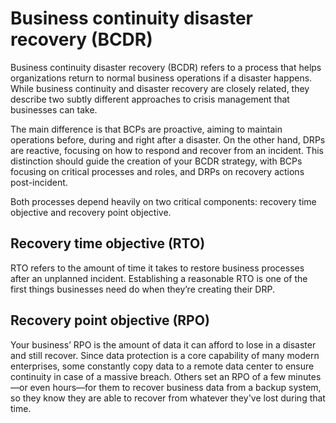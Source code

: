 # Business continuity disaster recovery (BCDR)

Business continuity disaster recovery (BCDR) refers to a process that helps organizations return to normal business operations if a disaster happens. While business continuity and disaster recovery are closely related, they describe two subtly different approaches to crisis management that businesses can take.

The main difference is that BCPs are proactive, aiming to maintain operations before, during and right after a disaster. On the other hand, DRPs are reactive, focusing on how to respond and recover from an incident. This distinction should guide the creation of your BCDR strategy, with BCPs focusing on critical processes and roles, and DRPs on recovery actions post-incident. 

Both processes depend heavily on two critical components: recovery time objective and recovery point objective.

## Recovery time objective (RTO)

RTO refers to the amount of time it takes to restore business processes after an unplanned incident. Establishing a reasonable RTO is one of the first things businesses need do when they’re creating their DRP.

## Recovery point objective (RPO)

Your business’ RPO is the amount of data it can afford to lose in a disaster and still recover. Since data protection is a core capability of many modern enterprises, some constantly copy data to a remote data center to ensure continuity in case of a massive breach. Others set an RPO of a few minutes—or even hours—for them to recover business data from a backup system, so they know they are able to recover from whatever they've lost during that time.